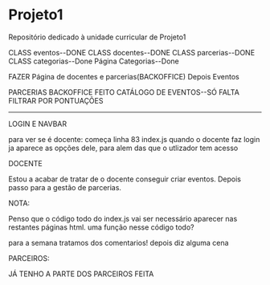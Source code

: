 # Projeto1
Repositório dedicado à unidade curricular de Projeto1

CLASS eventos--DONE
CLASS docentes--DONE
CLASS parcerias--DONE
CLASS categorias--Done 
Página Categorias--Done

FAZER Página de docentes e parcerias(BACKOFFICE)
Depois Eventos

PARCERIAS BACKOFFICE FEITO
CATÁLOGO DE EVENTOS--SÓ FALTA FILTRAR POR PONTUAÇÕES

-----------------------------------------------------------------------------
LOGIN E NAVBAR

para ver se é docente: começa linha 83 index.js
quando o docente faz login ja aparece as opções dele, para alem
das que o utlizador tem acesso

DOCENTE

Estou a acabar de tratar de o docente conseguir criar eventos. Depois passo para
a gestão de parcerias.

NOTA:

Penso que o código todo do index.js vai ser necessário aparecer nas restantes 
páginas html. uma função nesse código todo? 

para a semana tratamos dos comentarios!
depois diz alguma cena

PARCEIROS:


JÁ TENHO A PARTE DOS PARCEIROS FEITA